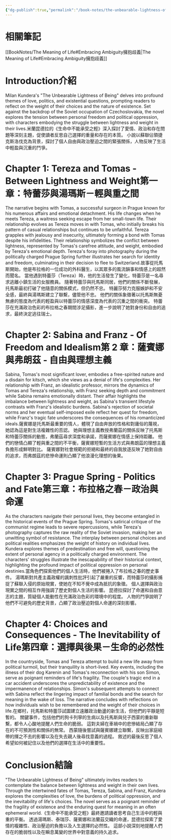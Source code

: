 ```yaml
---
{"dg-publish":true,"permalink":"/book-notes/the-unbearable-lightness-of-being/","dgPassFrontmatter":true}
---
```


# 相關筆記
[[BookNotes/The Meaning of Life#Embracing Ambiguity擁抱歧義\|The Meaning of Life#Embracing Ambiguity擁抱歧義]]
# Introduction介紹

Milan Kundera's "The Unbearable Lightness of Being" delves into profound themes of love, politics, and existential questions, prompting readers to reflect on the weight of their choices and the nature of existence. Set against the backdrop of the Soviet occupation of Czechoslovakia, the novel explores the tension between personal freedom and political oppression, with characters embodying the struggle between lightness and weight in their lives.米蘭昆德拉的《生命中不能承受之輕》深入探討了愛情、政治和存在問題等深刻主題，促使讀者反思自己選擇的重量和存在的本質。 小說以蘇聯佔領捷克斯洛伐克為背景，探討了個人自由與政治壓迫之間的緊張關係，人物反映了生活中輕盈與沉重的鬥爭。

# Chapter 1: Tereza and Tomas - Between Lightness and Weight第一章：特蕾莎與湯瑪斯－輕與重之間

The narrative begins with Tomas, a successful surgeon in Prague known for his numerous affairs and emotional detachment. His life changes when he meets Tereza, a waitress seeking escape from her small-town life. Their relationship evolves as Tereza moves in with Tomas, who initially breaks his pattern of casual relationships but continues to be unfaithful. Tereza grapples with jealousy and insecurity, ultimately forming a bond with Tomas despite his infidelities. Their relationship symbolizes the conflict between lightness, represented by Tomas's carefree attitude, and weight, embodied by Tereza's emotional depth. Tereza's foray into photography during the politically charged Prague Spring further illustrates her search for identity and freedom, culminating in their decision to flee to Switzerland.故事從托馬斯開始，他是布拉格的一位成功的外科醫生，以其眾多的風流韻事和情感上的超然而聞名。 當他遇到特蕾莎（Tereza）時，他的生活發生了變化，特蕾莎是一名尋求逃離小鎮生活的女服務員。 隨著特蕾莎與托馬斯同居，他們的關係不斷發展，托馬斯最初打破了他隨意的關係模式，但仍然不忠。 特麗莎努力克服嫉妒和不安全感，最終與湯瑪斯建立了聯繫，儘管他不忠。 他們的關係象徵著以托馬斯無憂無慮的態度為代表的輕盈與以特蕾莎的情感深度為代表的沉重之間的衝突。 特蕾莎在充滿政治色彩的布拉格之春期間涉足攝影，進一步說明了她對身份和自由的追求，最終決定逃往瑞士。

# Chapter 2: Sabina and Franz - Of Freedom and Idealism第 2 章：薩賓娜與弗朗茲 - 自由與理想主義

Sabina, Tomas's most significant lover, embodies a free-spirited nature and a disdain for kitsch, which she views as a denial of life's complexities. Her relationship with Franz, an idealistic professor, mirrors the dynamics of Tomas and Tereza's relationship, with Franz seeking depth and commitment while Sabina remains emotionally distant. Their affair highlights the imbalance between lightness and weight, as Sabina's transient lifestyle contrasts with Franz's idealistic burdens. Sabina's rejection of societal norms and her eventual self-imposed exile reflect her quest for freedom, while Franz's tragic fate underscores the consequences of his romanticized ideals.薩賓娜是托馬斯最重要的情人，體現了自由奔放的性格和對庸俗的蔑視，她認為這是對生活複雜性的否認。 她與理想主義教授弗蘭茲的關係反映了托馬斯和特蕾莎關係的動態，弗蘭茲尋求深度和承諾，而薩賓娜在情感上保持距離。 他們的戀情凸顯了輕與重之間的不平衡，薩賓娜短暫的生活方式與弗朗茲的理想主義負擔形成鮮明對比。 薩賓娜對社會規範的拒絕和最終的自我放逐反映了她對自由的追求，而弗朗茲的悲慘命運則凸顯了他浪漫化理想的後果。

# Chapter 3: Prague Spring - Politics and Fate第三章：布拉格之春－政治與命運

As the characters navigate their personal lives, they become entangled in the historical events of the Prague Spring. Tomas's satirical critique of the communist regime leads to severe repercussions, while Tereza's photography captures the raw reality of the Soviet invasion, making her an unwitting symbol of resistance. The interplay between personal choices and political realities emphasizes the weight of history on individual lives. Kundera explores themes of predestination and free will, questioning the extent of personal agency in a politically charged environment. The characters' struggles illustrate the inescapability of their historical context, highlighting the profound impact of political oppression on personal destinies.當角色們探索他們的個人生活時，他們被捲入了布拉格之春的歷史事件。 湯瑪斯對共產主義政權的諷刺性批評引起了嚴重的反響，而特蕾莎的攝影捕捉了蘇聯入侵的原始現實，使她在不知不覺中成為抵抗的象徵。 個人選擇與政治現實之間的相互作用強調了歷史對個人生活的影響。 昆德拉探討了命運和自由意志的主題，質疑個人能動性在充滿政治色彩的環境中的程度。 人物的鬥爭說明了他們不可避免的歷史背景，凸顯了政治壓迫對個人命運的深刻影響。

# Chapter 4: Choices and Consequences - The Inevitability of Life第四章：選擇與後果－生命的必然性

In the countryside, Tomas and Tereza attempt to build a new life away from political turmoil, but their tranquility is short-lived. Key events, including the illness of their dog Karenin and Tomas's reconnection with his son Simon, serve as poignant reminders of life's fragility. The couple's tragic end in a car accident underscores the unpredictability of existence and the impermanence of relationships. Simon's subsequent attempts to connect with Sabina reflect the lingering impact of familial bonds and the search for meaning in the wake of loss. The narrative concludes with reflections on how individuals wish to be remembered and the weight of their choices in life.在鄉村，托馬斯和特蕾莎試圖建立遠離政治動盪的新生活，但他們的平靜是短暫的。 關鍵事件，包括他們的狗卡列寧的生病以及托馬斯與兒子西蒙的重新聯繫，都令人心酸地提醒人們生命的脆弱。 這對夫婦在車禍中的悲慘結局凸顯了存在的不可預測性和關係的無常。 西蒙隨後嘗試與薩賓娜建立聯繫，反映出家庭紐帶的揮之不去的影響以及在失去親人後尋找意義的過程。 敘述的最後反思了個人希望如何被記住以及他們的選擇在生活中的重要性。

# Conclusion結論

"The Unbearable Lightness of Being" ultimately invites readers to contemplate the balance between lightness and weight in their own lives. Through the intertwined fates of Tomas, Tereza, Sabina, and Franz, Kundera explores the complexities of love, the burdens of political oppression, and the inevitability of life's choices. The novel serves as a poignant reminder of the fragility of existence and the enduring quest for meaning in an often ephemeral world.《生命中不能承受之輕》最終邀請讀者思考自己生活中的輕與重的平衡。 透過湯瑪斯、泰瑞莎、薩賓娜和法蘭茲交織的命運，昆德拉探索了愛情的複雜性、政治壓迫的負擔以及人生選擇的必然性。 這部小說深刻地提醒人們存在的脆弱性以及在瞬息萬變的世界中對意義的持久追求。